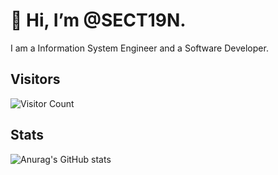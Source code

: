 # 👋 Hi, I’m @SECT19N.
I am a Information System Engineer and a Software Developer.

## Visitors
![Visitor Count](https://komarev.com/ghpvc/?username=SECT19N&style=flat&color=blueviolet)
          
## Stats
![Anurag's GitHub stats](https://github-readme-stats.vercel.app/api?username=SECT19N&show_icons=true&theme=omni)
